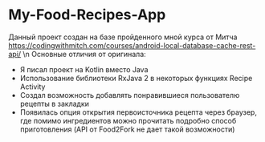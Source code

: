 # My-Food-Recipes-App
Данный проект создан  на базе пройденного мной курса от Митча https://codingwithmitch.com/courses/android-local-database-cache-rest-api/
\n Основные отличия от оригинала: 
* Я писал проект на Kotlin вместо Java 
* Использование библиотеки RxJava 2 в некоторых функциях Recipe Activity
* Создал возможность добавлять понравившиеся пользователю рецепты в закладки 
* Появилась опция открытия первоисточника рецепта через браузер, где помимо ингредиентов можно прочитать подробно способ приготовления (API от Food2Fork не дает такой возможности) 
